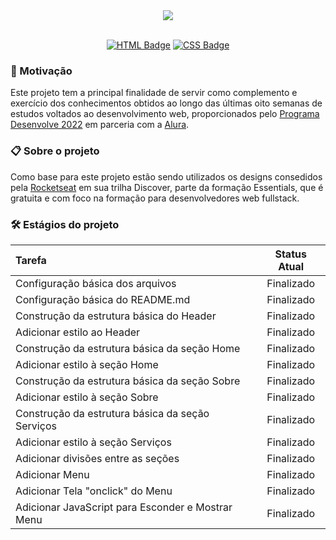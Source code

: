 
<div align="center">
   <img src="https://user-images.githubusercontent.com/72248716/157782909-445eaed0-6818-4f3f-a548-f9664ac4f37d.png"><br><br>

[![HTML Badge](https://img.shields.io/badge/HTML5-E34F26?style=&logo=html5&logoColor=white&link=https://developer.mozilla.org/pt-BR/docs/orphaned/Web/Guide/HTML/HTML5/)](https://developer.mozilla.org/pt-BR/docs/orphaned/Web/Guide/HTML/HTML5/)
  [![CSS Badge](https://img.shields.io/badge/CSS3-1572B6?style=&logo=css3&logoColor=white&link=https://developer.mozilla.org/pt-BR/docs/Web/CSS)](https://developer.mozilla.org/pt-BR/docs/Web/CSS)
</div>



### 🚀 Motivação

Este projeto tem a principal finalidade de servir como complemento e exercício dos conhecimentos obtidos ao longo das últimas oito semanas de estudos voltados ao desenvolvimento web, proporcionados pelo [Programa Desenvolve 2022](https://desenvolve.grupoboticario.com.br/) em parceria com a [Alura](http://alura.com.br).

### 📋 Sobre o projeto

Como base para este projeto estão sendo utilizados os designs consedidos pela [Rocketseat](https://www.rocketseat.com.br/) em sua trilha Discover, parte da formação Essentials, que é gratuita e com foco na formação para desenvolvedores web fullstack.

### 🛠️ Estágios do projeto

| Tarefa       | Status Atual |
|:----------------|:---------------:|
|Configuração básica dos arquivos|Finalizado|
|Configuração básica do README.md|Finalizado| 
|Construção da estrutura básica do Header| Finalizado|  
|Adicionar estilo ao Header|Finalizado| 
|Construção da estrutura básica da seção Home|Finalizado|
|Adicionar estilo à seção Home|Finalizado|
|Construção da estrutura básica da seção Sobre|Finalizado|
|Adicionar estilo à seção Sobre|Finalizado|
|Construção da estrutura básica da seção Serviços|Finalizado|
|Adicionar estilo à seção Serviços|Finalizado|
|Adicionar divisões entre as seções|Finalizado|
|Adicionar Menu|Finalizado|
|Adicionar Tela "onclick" do Menu|Finalizado|
|Adicionar JavaScript para Esconder e Mostrar Menu|Finalizado|
